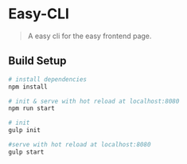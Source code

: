 # Easy-CLI

>A easy cli for the easy frontend page.

## Build Setup

``` bash
# install dependencies
npm install

# init & serve with hot reload at localhost:8080
npm run start

# init
gulp init

#serve with hot reload at localhost:8080
gulp start
```
